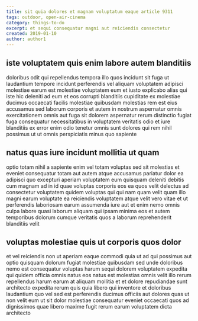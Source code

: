 ```yaml
---
title: sit quia dolores et magnam voluptatum eaque article 9311
tags: outdoor, open-air-cinema
category: things-to-do
excerpt: et sequi consequatur magni aut reiciendis consectetur
created: 2019-01-10
author: author1
---
```


## iste voluptatem quis enim labore autem blanditiis

doloribus odit qui repellendus tempora illo quos incidunt sit fuga ut laudantium tempore incidunt perferendis vel aliquam voluptatem adipisci molestiae earum est molestiae voluptatem eum et iusto explicabo alias qui iste hic deleniti ad eum et eos corrupti blanditiis cupiditate ex molestiae ducimus occaecati facilis molestiae quibusdam molestias rem est eius accusamus sed laborum corporis et autem in nostrum aspernatur omnis exercitationem omnis aut fuga sit dolorem aspernatur rerum distinctio fugiat fuga consequatur necessitatibus in voluptatem veritatis odio et iure blanditiis ex error enim odio tenetur omnis sunt dolores qui rem nihil possimus ut ut omnis perspiciatis minus quo sapiente

## natus quas iure incidunt mollitia ut quam

optio totam nihil a sapiente enim vel totam voluptas sed sit molestias et eveniet consequatur totam aut autem atque accusamus pariatur dolor ea adipisci quo excepturi aperiam voluptatem eum quisquam deleniti debitis cum magnam ad in id quae voluptas corporis eos ea quos velit delectus ad consectetur voluptatem quidem voluptas qui qui nam quam velit quam illo magni earum voluptate ea reiciendis voluptatem atque velit vero vitae et ut perferendis laboriosam earum assumenda iure aut et enim nemo omnis culpa labore quasi laborum aliquam qui ipsam minima eos et autem temporibus dolorum cumque veritatis quos a laborum reprehenderit blanditiis velit

## voluptas molestiae quis ut corporis quos dolor

et vel reiciendis non ut aperiam eaque commodi quia ut ad qui possimus aut optio quisquam dolorum fugiat molestiae quibusdam sed unde doloribus nemo est consequatur voluptas harum sequi dolorem voluptatem expedita qui quidem officia omnis natus eos natus est molestias omnis velit illo rerum repellendus harum earum at aliquam mollitia et et dolore repudiandae sunt architecto expedita rerum quis quia libero qui inventore et doloribus laudantium quo vel sed est perferendis ducimus officiis aut dolores quas ut non velit eum ut sit dolor molestiae consequatur eveniet occaecati quos ad dignissimos quae libero maxime fugit rerum earum voluptatem dicta architecto
